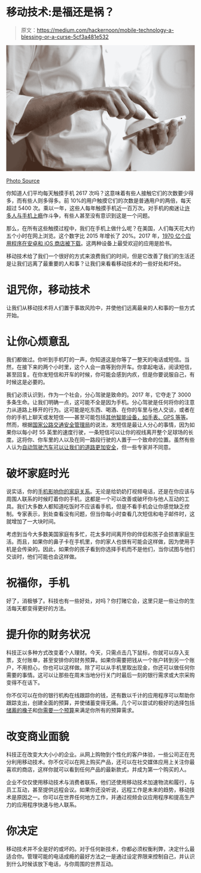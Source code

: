 # 移动技术:是福还是祸？

> 原文：<https://medium.com/hackernoon/mobile-technology-a-blessing-or-a-curse-5cf3a481e532>

![](img/11053a7d07dadb6f5ea0a2107a0be0c9.png)

[Photo Source](https://unsplash.com/photos/q8U1YgBaRQk)

你知道人们平均每天触摸手机 2617 次吗？这意味着有些人接触它们的次数要少得多，而有些人则多得多。前 10%的用户触摸它们的次数是普通用户的两倍，每天超过 5400 次。乘以一年，这些人每年触摸手机近一百万次。对手机的痴迷让[许多人与手机上瘾](https://hackernoon.com/the-problem-with-phone-addiction-is-we-think-its-not-a-problem-fb7dedd76597)作斗争，有些人甚至没有意识到这是一个问题。

那么，在所有这些触摸过程中，我们在手机上做什么呢？在美国，人们每天花大约五个小时在网上浏览。这个数字比 2015 年增长了 20%。2017 年，[1970 亿个应用程序在安卓和 iOS 商店被下载](http://www.businessofapps.com/data/app-statistics/)。这两种设备上最受欢迎的应用是脸书。

移动技术给了我们一个很好的方式来浪费我们的时间，但是它改善了我们的生活还是让我们远离了最重要的人和事？让我们来看看移动技术的一些好处和坏处。

# 诅咒你，移动技术

让我们从移动技术将人们置于事故风险中，并使他们远离最亲的人和事的一些方式开始。

# 让你心烦意乱

我们都做过。你听到手机叮的一声，你知道这是你等了一整天的电话或短信。当然，在接下来的两个小时里，这个人会一直等到你开车。你拿起电话，阅读短信，甚至回复。在你发短信和开车的时候，你可能会感到内疚，但是你要说服自己，有时候这是必要的。

我们必须认识到，作为一个社会，分心驾驶是致命的。2017 年，它夺走了 3000 多条生命。让我们明确一点，这可能不全是因为手机。分心驾驶是任何将你的注意力从道路上移开的行为。这可能是吃东西、喝酒、在你的车里与他人交谈，或者在你的手机上聊天或发短信——甚至可能包括[其他智能设备，如手表、GPS 等等](https://www.dolmanlaw.com/many-types-technology-can-cause-distracted-driving/)。然而，根据[国家公路交通安全管理局](https://www.nhtsa.gov/risky-driving/distracted-driving)的说法，发短信是最让人分心的事情，因为如果你以每小时 55 英里的速度行驶，一条短信可以让你的视线离开整个足球场的长度。这将你、你车里的人以及在同一路段行驶的人置于一个致命的位置。虽然有些人认为[自动驾驶汽车可以让我们的道路更加安全](https://hackernoon.com/will-autonomous-vehicles-make-our-roads-safer-a1cee347dbae)，但一些专家并不同意。

# 破坏家庭时光

说实话，你的[手机影响你的家庭关系](https://www.verywellfamily.com/negative-effects-of-too-much-cell-phone-use-621152)。无论是给奶奶打视频电话，还是在你应该与周围人联系的时候盯着你的手机，这都是一个可以改善或破坏你与他人互动的工具。我们大多数人都知道吃饭时不应该看手机，但是不看手机会让你感觉缺乏控制。专家表示，到处查看没有问题，但当你每小时查看几次短信和电子邮件时，这就增加了一大块时间。

考虑到当今大多数美国家庭有多忙，花太多时间离开你的伴侣和孩子会损害家庭生活。而且，如果你的鼻子卡在手机里，你的家人也很有可能会这样做，因为使用手机是会传染的。因此，如果你的孩子看到你选择手机而不是他们，当你试图与他们交谈时，他们可能也会这样做。

# 祝福你，手机

好了，消极够了。科技也有一些好处，对吗？你打赌它会，这里只是一些让你的生活每天都变得更好的方法。

# 提升你的财务状况

科技正以多种方式改变着个人理财。今天，只需点击几下鼠标，你就可以存入支票，支付账单，甚至安排你的财务预算。如果你需要把钱从一个账户转到另一个账户，不用担心，你也可以这样做。除了可以从手机里取出现金，你还可以做任何你需要的事情。这可以让那些在周末当地分行关门时最后一刻的银行需求或大宗采购变得不在话下。

你不仅可以在你的银行机构在线跟踪你的钱，还有数以千计的应用程序可以帮助你跟踪支出，创建全面的预算，并使储蓄变得无痛。几个可以尝试的极好的选择包括[储蓄的橡子](https://www.acorns.com/)和[你需要一个预算](http://www.youneedabudget.com/)来满足你所有的预算需求。

# 改变商业面貌

科技正在改变大大小小的企业。从网上购物到个性化的客户体验，一些公司正在充分利用移动技术。你不仅可以在网上购买产品，还可以在社交媒体应用上关注你最喜欢的商店，这样你就可以看到任何产品的最新款式，并成为第一个购买的人。

企业不仅仅使用移动技术与消费者联系，他们还使用移动技术加速物流和履行，与员工互动，甚至提供远程会议。如果你还没听说，远程工作是未来的趋势，移动技术是原因之一。你可以在世界任何地方工作，并通过视频会议应用程序和提高生产力的应用程序快速与他人联系。

# 你决定

移动技术并不全是好的或坏的。对于任何新技术，你都必须权衡利弊，决定什么最适合你。管理可能的电话成瘾的最好方法之一是通过设定界限来控制自己，并认识到什么时候该放下电话，与你周围的世界互动。